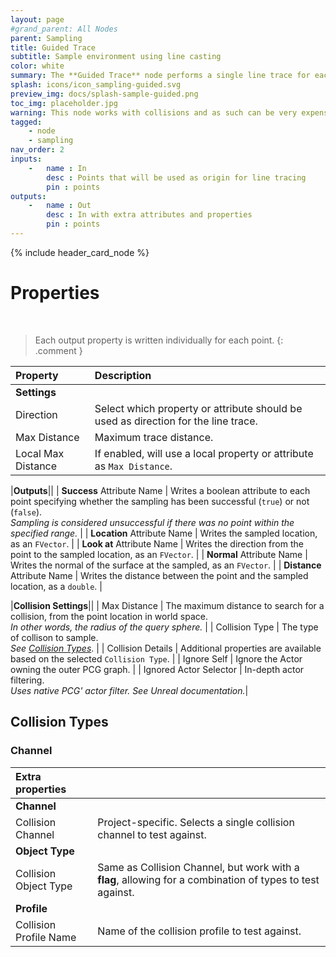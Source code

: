 ```yaml
---
layout: page
#grand_parent: All Nodes
parent: Sampling
title: Guided Trace
subtitle: Sample environment using line casting
color: white
summary: The **Guided Trace** node performs a single line trace for each point, using a local attribute or property as direction & size.
splash: icons/icon_sampling-guided.svg
preview_img: docs/splash-sample-guided.png
toc_img: placeholder.jpg
warning: This node works with collisions and as such can be very expensive on large datasets.
tagged: 
    - node
    - sampling
nav_order: 2
inputs:
    -   name : In
        desc : Points that will be used as origin for line tracing
        pin : points
outputs:
    -   name : Out
        desc : In with extra attributes and properties
        pin : points
---
```


{% include header_card_node %}

# Properties
<br>

> Each output property is written individually for each point.
{: .comment }

| Property       | Description          |
|:-------------|:------------------|
|**Settings**||
| Direction     | Select which property or attribute should be used as direction for the line trace. |
| Max Distance     | Maximum trace distance. |
| Local Max Distance     | If enabled, will use a local property or attribute as `Max Distance`. |

|**Outputs**||
| **Success** Attribute Name     | Writes a boolean attribute to each point specifying whether the sampling has been successful (`true`) or not (`false`).<br>*Sampling is considered unsuccessful if there was no point within the specified range.* |
| **Location** Attribute Name     | Writes the sampled location, as an `FVector`. |
| **Look at** Attribute Name     | Writes the direction from the point to the sampled location, as an `FVector`. |
| **Normal** Attribute Name     | Writes the normal of the surface at the sampled, as an `FVector`. |
| **Distance** Attribute Name     | Writes the distance between the point and the sampled location, as a `double`. |

|**Collision Settings**||
| Max Distance          | The maximum distance to search for a collision, from the point location in world space.<br>*In other words, the radius of the query sphere.* |
| Collision Type          | The type of collison to sample.<br>*See [Collision Types](#collision-types)*. |
| Collision Details          | Additional properties are available based on the selected `Collision Type`. |
| Ignore Self          | Ignore the Actor owning the outer PCG graph. |
| Ignored Actor Selector          | In-depth actor filtering.<br>*Uses native PCG' actor filter. See Unreal documentation.*|

## Collision Types
### Channel

|**Extra properties**||
|:-------------|:------------------|
|**Channel**||
| Collision Channel          | Project-specific. Selects a single collision channel to test against. |
|**Object Type**||
| Collision Object Type          | Same as Collision Channel, but work with a **flag**, allowing for a combination of types to test against. |
|**Profile**||
| Collision Profile Name          | Name of the collision profile to test against. |
